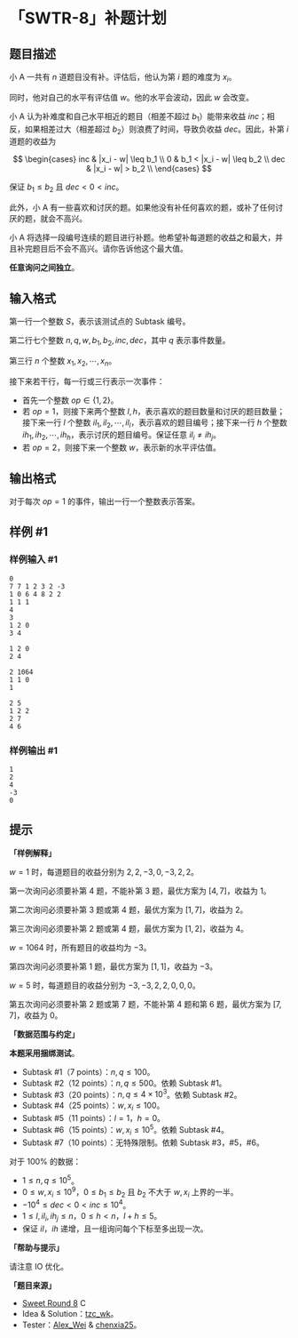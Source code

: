 # 「SWTR-8」补题计划

## 题目描述

小 A 一共有 $n$ 道题目没有补。评估后，他认为第 $i$ 题的难度为 $x_i$。

同时，他对自己的水平有评估值 $w$。他的水平会波动，因此 $w$ 会改变。

小 A 认为补难度和自己水平相近的题目（相差不超过 $b_1$）能带来收益 $inc$；相反，如果相差过大（相差超过 $b_2$）则浪费了时间，导致负收益 $dec$。因此，补第 $i$ 道题的收益为

$$
\begin{cases}
inc & |x_i - w| \leq b_1 \\
0 & b_1 < |x_i - w| \leq b_2 \\
dec & |x_i - w| > b_2 \\
\end{cases}
$$

保证 $b_1 \leq b_2$ 且 $dec < 0 < inc$。

此外，小 A 有一些喜欢和讨厌的题。如果他没有补任何喜欢的题，或补了任何讨厌的题，就会不高兴。

小 A 将选择一段编号连续的题目进行补题。他希望补每道题的收益之和最大，并且补完题目后不会不高兴。请你告诉他这个最大值。

**任意询问之间独立**。

## 输入格式

第一行一个整数 $S$，表示该测试点的 Subtask 编号。

第二行七个整数 $n, q, w, b_1, b_2, inc, dec$，其中 $q$ 表示事件数量。

第三行 $n$ 个整数 $x_1, x_2, \cdots, x_n$。

接下来若干行，每一行或三行表示一次事件：

- 首先一个整数 $op\in \{1, 2\}$。
- 若 $op = 1$，则接下来两个整数 $l, h$，表示喜欢的题目数量和讨厌的题目数量；接下来一行 $l$ 个整数 $il_1, il_2, \cdots, il_l$，表示喜欢的题目编号；接下来一行 $h$ 个整数 $ih_1, ih_2, \cdots, ih_h$，表示讨厌的题目编号。保证任意 $il_i \neq ih_j$。
- 若 $op = 2$，则接下来一个整数 $w$，表示新的水平评估值。

## 输出格式

对于每次 $op = 1$ 的事件，输出一行一个整数表示答案。

## 样例 #1

### 样例输入 #1
```
0
7 7 1 2 3 2 -3
1 0 6 4 8 2 2
1 1 1
4
3
1 2 0
3 4

1 2 0
2 4

2 1064
1 1 0
1

2 5
1 2 2
2 7
4 6
```

### 样例输出 #1

```
1
2
4
-3
0
```

## 提示

**「样例解释」**

$w = 1$ 时，每道题目的收益分别为 $2, 2, -3, 0, -3, 2, 2$。

第一次询问必须要补第 $4$ 题，不能补第 $3$ 题，最优方案为 $[4, 7]$，收益为 $1$。

第二次询问必须要补第 $3$ 题或第 $4$ 题，最优方案为 $[1, 7]$，收益为 $2$。

第三次询问必须要补第 $2$ 题或第 $4$ 题，最优方案为 $[1, 2]$，收益为 $4$。

$w = 1064$ 时，所有题目的收益均为 $-3$。

第四次询问必须要补第 $1$ 题，最优方案为 $[1, 1]$，收益为 $-3$。

$w = 5$ 时，每道题目的收益分别为 $-3, -3, 2, 2, 0, 0, 0$。

第五次询问必须要补第 $2$ 题或第 $7$ 题，不能补第 $4$ 题和第 $6$ 题，最优方案为 $[7, 7]$，收益为 $0$。

**「数据范围与约定」**

**本题采用捆绑测试**。

- Subtask #1（7 points）：$n, q\leq 100$。
- Subtask #2（12 points）：$n, q\leq 500$。依赖 Subtask #1。
- Subtask #3（20 points）：$n, q\leq 4 \times 10 ^ 3$。依赖 Subtask #2。
- Subtask #4（25 points）：$w, x_i \leq 100$。
- Subtask #5（11 points）：$l = 1$，$h = 0$。
- Subtask #6（15 points）：$w, x_i \leq 10 ^ 5$。依赖 Subtask #4。
- Subtask #7（10 points）：无特殊限制。依赖 Subtask #3，#5，#6。

对于 $100\%$ 的数据：

- $1\leq n, q \leq 10 ^ 5$。
- $0\leq w, x_i \leq 10 ^ 9$，$0\leq b_1 \leq b_2$ 且 $b_2$ 不大于 $w, x_i$ 上界的一半。
- $-10 ^ 4 \leq dec < 0 < inc \leq 10 ^ 4$。
- $1\leq l, il_i, ih_j \leq n$，$0 \leq h < n$，$l + h\leq 5$。
- 保证 $il$，$ih$ 递增，且一组询问每个下标至多出现一次。

**「帮助与提示」**

请注意 IO 优化。

**「题目来源」**

- [Sweet Round 8](https://www.luogu.com.cn/contest/73382) C
- Idea & Solution：[tzc_wk](https://www.luogu.com.cn/user/115194)。
- Tester：[Alex_Wei](https://www.luogu.com.cn/user/123294) & [chenxia25](https://www.luogu.com.cn/user/138400)。
